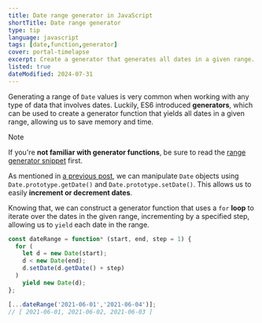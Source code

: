 ```yaml
---
title: Date range generator in JavaScript
shortTitle: Date range generator
type: tip
language: javascript
tags: [date,function,generator]
cover: portal-timelapse
excerpt: Create a generator that generates all dates in a given range.
listed: true
dateModified: 2024-07-31
---
```


Generating a range of `Date` values is very common when working with any type of data that involves dates. Luckily, ES6 introduced **generators**, which can be used to create a generator function that yields all dates in a given range, allowing us to save memory and time.

> [!NOTE]
>
> If you're **not familiar with generator functions**, be sure to read the [range generator snippet](/js/s/range-generator) first.

As mentioned in [a previous post](/js/s/date-yesterday-today-tomorrow), we can manipulate `Date` objects using `Date.prototype.getDate()` and `Date.prototype.setDate()`. This allows us to easily **increment or decrement dates**.

Knowing that, we can construct a generator function that uses a `for` **loop** to iterate over the dates in the given range, incrementing by a specified step, allowing us to `yield` each date in the range.

```js
const dateRange = function* (start, end, step = 1) {
  for (
    let d = new Date(start);
    d < new Date(end);
    d.setDate(d.getDate() + step)
  )
    yield new Date(d);
};

[...dateRange('2021-06-01','2021-06-04')];
// [ 2021-06-01, 2021-06-02, 2021-06-03 ]
```
